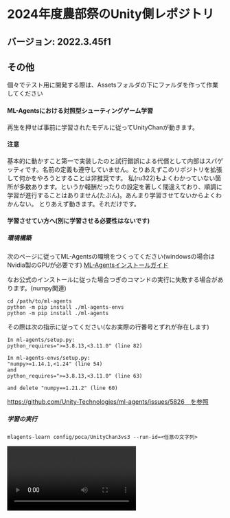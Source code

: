 # 2024年度農部祭のUnity側レポジトリ

## バージョン: 2022.3.45f1

## その他
個々でテスト用に開発する際は、Assetsフォルダの下にファルダを作って作業してください


#### ML-Agentsにおける対照型シューティングゲーム学習

再生を押せば事前に学習されたモデルに従ってUnityChanが動きます。

#### 注意
基本的に動かすこと第一で実装したのと試行錯誤による代償として内部はスパゲッティです。名前の定義も遵守していません。とりあえずこのリポジトリを拡張して何かをやろうとすることは非推奨です。
私(ru322)もよくわかっていない箇所が多数あります。というか報酬だったりの設定を著しく間違えており、順調に学習が進行することはありません(たぶん)。あんまり学習させてないからよくわかんない。
とりあえず動きます。それだけです。

#### 学習させてい方へ(別に学習させる必要性はないです)
##### 環境構築

次のページに従ってML-Agentsの環境をつくってください(windowsの場合はNvidia製のGPUが必要です)
[ML-Agentsインストールガイド](https://unity-technologies.github.io/ml-agents/Installation/)

なお公式のインストールに従った場合つぎのコマンドの実行に失敗する場合があります。(numpy関連)
```
cd /path/to/ml-agents
python -m pip install ./ml-agents-envs
python -m pip install ./ml-agents
```
その際は次の指示に従ってください(なお実際の行番号とずれが存在します)
```
In ml-agents/setup.py:
python_requires=">=3.8.13,<3.11.0" (line 82)

In ml-agents-envs/setup.py:
"numpy>=1.14.1,<1.24" (line 54)
and
python_requires=">=3.8.13,<3.11.0" (line 63)

and delete "numpy==1.21.2" (line 60)
```
https://github.com/Unity-Technologies/ml-agents/issues/5826　を参照


##### 学習の実行
```
mlagents-learn config/poca/UnityChan3vs3 --run-id=<任意の文字列>
```

![demo](https://github.com/tuatmcc/SchoolFestival2024_Unity/blob/feature/npc/demo.mp4)
